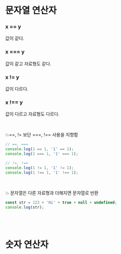 # 문자열 연산자
### x == y

값이 같다.

### x === y

값이 같고 자료형도 같다.

### x != y

값이 다르다.

### x !== y

값이 다르고 자료형도 다르다.

<br/>

💥==, != 보단 ===, !== 사용을 지향함
``` javascript
// ==, ===
console.log(1 == 1, '1' == 1);
console.log(1 === 1, '1' === 1);

// !=, !==
console.log(1 != 1, '1' != 1);
console.log(1 !== 1, '1' !== 1);
```

<br/>

💥 문자열은 다른 자료형과 더해지면 문자열로 반환
``` javascript
const str = 123 + 'Hi' + true + null + undefined;
console.log(str);
```
<br/>
<br/>

# 숫자 연산자


